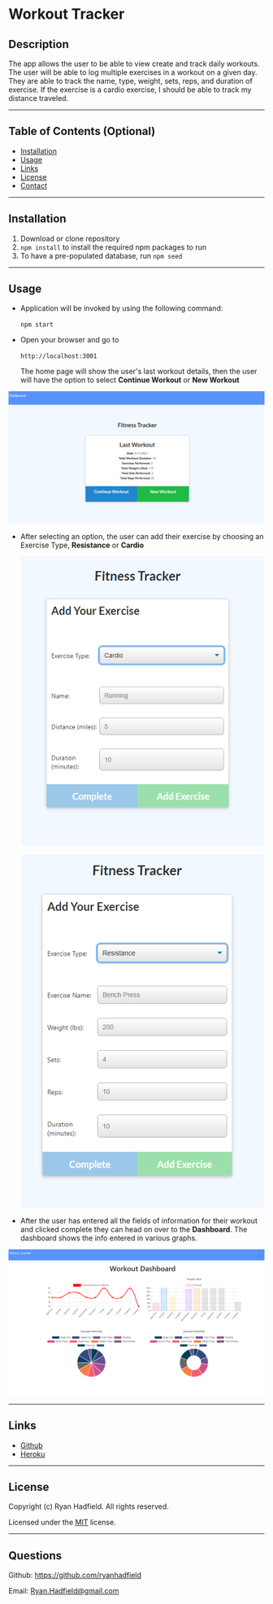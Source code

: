 # Workout Tracker

## Description

The app allows the user to be able to view create and track daily workouts. The user will be able to log multiple exercises in a workout on a given day. They are able to track the name, type, weight, sets, reps, and duration of exercise. If the exercise is a cardio exercise, I should be able to track my distance traveled.

---

## Table of Contents (Optional)

- [Installation](#installation)
- [Usage](#usage)
- [Links](#links)
- [License](#license)
- [Contact](#questions)

---

## Installation

1. Download or clone repository
2. `npm install` to install the required npm packages to run
3. To have a pre-populated database, run `npm seed`

---

## Usage

- Application will be invoked by using the following command:

  `npm start`

- Open your browser and go to
  
  `http://localhost:3001`

  The home page will show the user's last workout details, then the user will have the option to select **Continue Workout** or **New Workout**

![workout stats](public\img\workout-stats.png)

- After selecting an option, the user can add their exercise by choosing an Exercise Type, **Resistance** or **Cardio**

    ![cardio workout fields](public\img\cardio-workout.png)

    ![resistance workout fields](public\img\resistance-workout.png)

- After the user has entered all the fields of information for their workout and clicked complete they can head on over to the **Dashboard**.  The dashboard shows the info entered in various graphs. 

![workout dashboard](public\img\workout-dashboard.png)

---
## Links
* [Github](https://github.com/ryanhadfield/Workout-Tracker)
* [Heroku](https://mountain-workout-tracker.herokuapp.com/)

---

## License

Copyright (c) Ryan Hadfield. All rights reserved.
  
Licensed under the [MIT](LICENSE) license.

---

## Questions

Github: https://github.com/ryanhadfield

Email: Ryan.Hadfield@gmail.com
